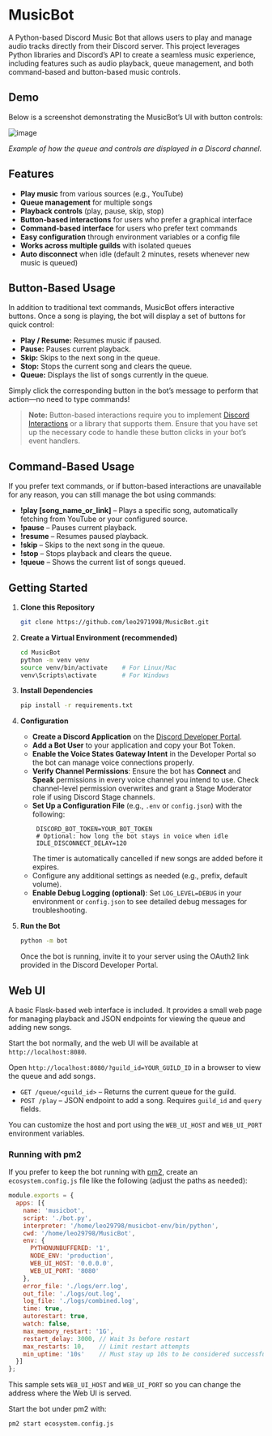 # MusicBot

A Python-based Discord Music Bot that allows users to play and manage audio tracks directly from their Discord server. This project leverages Python libraries and Discord’s API to create a seamless music experience, including features such as audio playback, queue management, and both command-based and button-based music controls.

## Demo

Below is a screenshot demonstrating the MusicBot’s UI with button controls:

![image](https://github.com/user-attachments/assets/c7b26006-290a-4408-ba8c-47a70db00c96)

*Example of how the queue and controls are displayed in a Discord channel.*

## Features

- **Play music** from various sources (e.g., YouTube)
- **Queue management** for multiple songs
- **Playback controls** (play, pause, skip, stop)
- **Button-based interactions** for users who prefer a graphical interface
- **Command-based interface** for users who prefer text commands
- **Easy configuration** through environment variables or a config file
- **Works across multiple guilds** with isolated queues
- **Auto disconnect** when idle (default 2 minutes, resets whenever new music is queued)

## Button-Based Usage

In addition to traditional text commands, MusicBot offers interactive buttons. Once a song is playing, the bot will display a set of buttons for quick control:

- **Play / Resume:** Resumes music if paused.  
- **Pause:** Pauses current playback.  
- **Skip:** Skips to the next song in the queue.  
- **Stop:** Stops the current song and clears the queue.  
- **Queue:** Displays the list of songs currently in the queue.  

Simply click the corresponding button in the bot’s message to perform that action—no need to type commands!

> **Note:** Button-based interactions require you to implement [Discord Interactions](https://discord.com/developers/docs/interactions) or a library that supports them. Ensure that you have set up the necessary code to handle these button clicks in your bot’s event handlers.

## Command-Based Usage

If you prefer text commands, or if button-based interactions are unavailable for any reason, you can still manage the bot using commands:

- **!play [song_name_or_link]** – Plays a specific song, automatically fetching from YouTube or your configured source.  
- **!pause** – Pauses current playback.  
- **!resume** – Resumes paused playback.  
- **!skip** – Skips to the next song in the queue.  
- **!stop** – Stops playback and clears the queue.  
- **!queue** – Shows the current list of songs queued.  

## Getting Started

1. **Clone this Repository**  
   ```bash
   git clone https://github.com/leo2971998/MusicBot.git
   ```

2. **Create a Virtual Environment (recommended)**  
   ```bash
   cd MusicBot
   python -m venv venv
   source venv/bin/activate    # For Linux/Mac
   venv\Scripts\activate       # For Windows
   ```

3. **Install Dependencies**  
   ```bash
   pip install -r requirements.txt
   ```

4. **Configuration**  
   - **Create a Discord Application** on the [Discord Developer Portal](https://discord.com/developers/applications).  
   - **Add a Bot User** to your application and copy your Bot Token.
   - **Enable the Voice States Gateway Intent** in the Developer Portal so the bot can manage voice connections properly.
   - **Verify Channel Permissions**:
     Ensure the bot has **Connect** and **Speak** permissions in every voice channel you intend to use. Check channel-level permission overwrites and grant a Stage Moderator role if using Discord Stage channels.
   - **Set Up a Configuration File** (e.g., `.env` or `config.json`) with the following:
     ```env
      DISCORD_BOT_TOKEN=YOUR_BOT_TOKEN
      # Optional: how long the bot stays in voice when idle
      IDLE_DISCONNECT_DELAY=120
      ```
     The timer is automatically cancelled if new songs are added before it expires.
   - Configure any additional settings as needed (e.g., prefix, default volume).
   - **Enable Debug Logging (optional)**:
     Set `LOG_LEVEL=DEBUG` in your environment or `config.json` to see detailed
     debug messages for troubleshooting.

5. **Run the Bot**
   ```bash
   python -m bot
   ```

   Once the bot is running, invite it to your server using the OAuth2 link provided in the Discord Developer Portal.

## Web UI

A basic Flask-based web interface is included. It provides a small web page for managing playback and JSON endpoints for viewing the queue and adding new songs.

Start the bot normally, and the web UI will be available at `http://localhost:8080`.

Open `http://localhost:8080/?guild_id=YOUR_GUILD_ID` in a browser to view the queue and add songs.

- `GET /queue/<guild_id>` – Returns the current queue for the guild.
- `POST /play` – JSON endpoint to add a song. Requires `guild_id` and `query` fields.

You can customize the host and port using the `WEB_UI_HOST` and `WEB_UI_PORT` environment variables.

### Running with pm2

If you prefer to keep the bot running with [pm2](https://pm2.keymetrics.io/),
create an `ecosystem.config.js` file like the following (adjust the paths as
needed):

```js
module.exports = {
  apps: [{
    name: 'musicbot',
    script: './bot.py',
    interpreter: '/home/leo29798/musicbot-env/bin/python',
    cwd: '/home/leo29798/MusicBot',
    env: {
      PYTHONUNBUFFERED: '1',
      NODE_ENV: 'production',
      WEB_UI_HOST: '0.0.0.0',
      WEB_UI_PORT: '8080'
    },
    error_file: './logs/err.log',
    out_file: './logs/out.log',
    log_file: './logs/combined.log',
    time: true,
    autorestart: true,
    watch: false,
    max_memory_restart: '1G',
    restart_delay: 3000, // Wait 3s before restart
    max_restarts: 10,    // Limit restart attempts
    min_uptime: '10s'    // Must stay up 10s to be considered successful
  }]
};
```

This sample sets `WEB_UI_HOST` and `WEB_UI_PORT` so you can change the address
where the Web UI is served.

Start the bot under pm2 with:

```bash
pm2 start ecosystem.config.js
```

